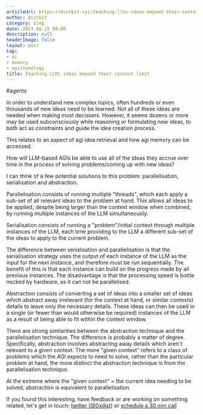 ```yaml
---
articleUrl: https://distbit.xyz/teaching-llms-ideas-beyond-their-context-limit
author: distbit
category: blog
date: 2023-06-15 00:00
description: null
headerImage: false
layout: post
tag:
- ai
- memory
- epistemology
title: Teaching LLMs ideas beyond their context limit
---
```


#agents


In order to understand new complex topics, often hundreds or even thousands of new ideas need to be learned. Not all of these ideas are needed when making most decisions. However, it seems dozens or more may be used subconsciously while reasoning or formulating new ideas, to both act as constraints and guide the idea creation process.

This relates to an aspect of agi idea retrieval and how agi memory can be accessed.

How will LLM-based AGIs be able to use all of the ideas they accrue over time in the process of solving problems/coming up with new ideas?

I can think of a few potential solutions to this problem: parallelisation, serialisation and abstraction.

Parallelisation consists of running multiple "threads", which each apply a sub-set of all relevant ideas to the problem at hand. This allows all ideas to be applied, despite being larger than the context window when combined, by running multiple instances of the LLM simultaneously.

Serialisation consists of running a "problem"/initial context through multiple instances of the LLM, each time providing to the LLM a different sub-set of the ideas to apply to the current problem.

The difference between serialisation and parallelisation is that the serialisation strategy uses the output of each instance of the LLM as the input for the next instance, and therefore must be run sequentially. The benefit of this is that each instance can build on the progress made by all previous instances. The disadvantage is that the processing speed is bottle necked by hardware, as it can not be parallelised.  

Abstraction consists of converting a set of ideas into a smaller set of ideas which abstract away irrelevant (for the context at hand, or similar contexts) details to leave only the necessary details. These ideas can then be used in a single (or fewer than would otherwise be required) instances of the LLM as a result of being able to fit within the context window.

There are strong similarities between the abstraction technique and the parallelisation technique. The difference is probably a matter of degree.
Specifically, abstraction involves abstracting away details which aren't relevant to a given context. The more "given context" refers to a class of problems which the AGI expects to need to solve, rather than the particular problem at hand, the more distinct the abstraction technique is from the parallelisation technique.

At the extreme where the "given context" = the current idea needing to be solved, abstraction is equivalent to parallelisation.

If you found this interesting, have feedback or are working on something related, let's get in touch: [twitter (@0xdist)](https://twitter.com/0xdist) or [schedule a 30 min call](https://cal.com/distbit/30min)